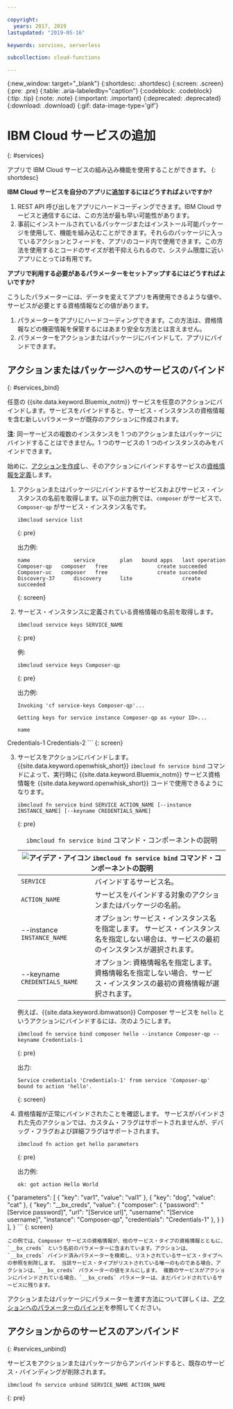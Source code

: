 ```yaml
---

copyright:
  years: 2017, 2019
lastupdated: "2019-05-16"

keywords: services, serverless

subcollection: cloud-functions

---
```


{:new_window: target="_blank"}
{:shortdesc: .shortdesc}
{:screen: .screen}
{:pre: .pre}
{:table: .aria-labeledby="caption"}
{:codeblock: .codeblock}
{:tip: .tip}
{:note: .note}
{:important: .important}
{:deprecated: .deprecated}
{:download: .download}
{:gif: data-image-type='gif'}


# IBM Cloud サービスの追加
{: #services}

アプリで IBM Cloud サービスの組み込み機能を使用することができます。
{: shortdesc}

**IBM Cloud サービスを自分のアプリに追加するにはどうすればよいですか?**

1. REST API 呼び出しをアプリにハードコーディングできます。IBM Cloud サービスと通信するには、この方法が最も早い可能性があります。
2. 事前にインストールされているパッケージまたはインストール可能パッケージを使用して、機能を組み込むことができます。それらのパッケージに入っているアクションとフィードを、アプリのコード内で使用できます。この方法を使用するとコードのサイズが若干抑えられるので、システム限度に近いアプリにとっては有用です。


**アプリで利用する必要があるパラメーターをセットアップするにはどうすればよいですか?**

こうしたパラメーターには、データを変えてアプリを再使用できるような値や、サービスが必要とする資格情報などの値があります。 
1. パラメーターをアプリにハードコーディングできます。この方法は、資格情報などの機密情報を保管するにはあまり安全な方法とは言えません。
2. パラメーターをアクションまたはパッケージにバインドして、アプリにバインドできます。


## アクションまたはパッケージへのサービスのバインド
{: #services_bind}

任意の {{site.data.keyword.Bluemix_notm}} サービスを任意のアクションにバインドします。サービスをバインドすると、サービス・インスタンスの資格情報を含む新しいパラメーターが既存のアクションに作成されます。

**注**: 同一サービスの複数のインスタンスを 1 つのアクションまたはパッケージにバインドすることはできません。1 つのサービスの 1 つのインスタンスのみをバインドできます。 

始めに、[アクションを作成](/docs/openwhisk?topic=cloud-functions-actions)し、そのアクションにバインドするサービスの[資格情報を定義](/docs/resources?topic=resources-externalapp#externalapp)します。

1. アクションまたはパッケージにバインドするサービスおよびサービス・インスタンスの名前を取得します。以下の出力例では、`composer` がサービスで、`Composer-qp` がサービス・インスタンス名です。
    ```
    ibmcloud service list
    ```
    {: pre}

    出力例:
    ```
    name              service        plan   bound apps   last operation
    Composer-qp   composer   free                create succeeded
    Composer-uc   composer   free                create succeeded
    Discovery-37      discovery      lite                create succeeded
    ```
    {: screen}

2. サービス・インスタンスに定義されている資格情報の名前を取得します。

    ```
    ibmcloud service keys SERVICE_NAME
    ```
    {: pre}

    例:
    ```
    ibmcloud service keys Composer-qp
    ```
    {: pre}

    出力例:
    ```
    Invoking 'cf service-keys Composer-qp'...

    Getting keys for service instance Composer-qp as <your ID>...

    name
Credentials-1
Credentials-2
    ```
    {: screen}

3. サービスをアクションにバインドします。 {{site.data.keyword.openwhisk_short}} `ibmcloud fn service bind` コマンドによって、実行時に {{site.data.keyword.Bluemix_notm}} サービス資格情報を {{site.data.keyword.openwhisk_short}} コードで使用できるようになります。
    ```
    ibmcloud fn service bind SERVICE ACTION_NAME [--instance INSTANCE_NAME] [--keyname CREDENTIALS_NAME]
    ```
    {: pre}

    <table>
    <caption><code>ibmcloud fn service bind</code> コマンド・コンポーネントの説明</caption>
    <thead>
    <th colspan=2><img src="images/idea.png" alt="アイデア・アイコン"/> <code>ibmcloud fn service bind</code> コマンド・コンポーネントの説明</th>
    </thead>
    <tbody>
    <tr>
    <td><code>SERVICE</code></td>
    <td>バインドするサービス名。</td>
    </tr>
    <tr>
    <td><code>ACTION_NAME</code></td>
    <td>サービスをバインドする対象のアクションまたはパッケージの名前。</td>
    </tr>
    <tr>
    <td>--instance <code>INSTANCE_NAME</code></td>
    <td>オプション: サービス・インスタンス名を指定します。 サービス・インスタンス名を指定しない場合は、サービスの最初のインスタンスが選択されます。</td>
    </tr>
    <tr>
    <td>--keyname <code>CREDENTIALS_NAME</code></td>
    <td>オプション: 資格情報名を指定します。資格情報名を指定しない場合、サービス・インスタンスの最初の資格情報が選択されます。</td>
    </tr>
    </tbody></table>

    例えば、{{site.data.keyword.ibmwatson}} Composer サービスを `hello` というアクションにバインドするには、次のようにします。
    ```
    ibmcloud fn service bind composer hello --instance Composer-qp --keyname Credentials-1
    ```
    {: pre}

    出力:
    ```
    Service credentials 'Credentials-1' from service 'Composer-qp' bound to action 'hello'.
    ```
    {: screen}

4. 資格情報が正常にバインドされたことを確認します。 サービスがバインドされた先のアクションでは、カスタム・フラグはサポートされませんが、デバッグ・フラグおよび詳細フラグはサポートされます。
    ```
    ibmcloud fn action get hello parameters
    ```
    {: pre}

    出力例:
    ```
    ok: got action Hello World
{
        "parameters": [
        {
                "key": "var1",
            "value": "val1"
            },
            {
                "key": "dog",
            "value": "cat"
            },
            {
                "key": "__bx_creds",
            "value": {
                    "composer": {
                        "password": "[Service password]",
                        "url": "[Service url]",
                        "username": "[Service username]",
                        "instance": "Composer-qp",
                        "credentials": "Credentials-1"
                    },
                }
            }
        ],
    }
    ```
    {: screen}

    この例では、Composer サービスの資格情報が、他のサービス・タイプの資格情報とともに、`__bx_creds` という名前のパラメーターに含まれています。アクションは、`__bx_creds` バインド済みパラメーターを検索し、リストされているサービス・タイプへの参照を削除します。 当該サービス・タイプがリストされている唯一のものである場合、アクションは、`__bx_creds` パラメーターの値をヌルにします。 複数のサービスがアクションにバインドされている場合、`__bx_creds` パラメーターは、まだバインドされているサービスに残ります。

アクションまたはパッケージにパラメーターを渡す方法について詳しくは、[アクションへのパラメーターのバインド](/docs/openwhisk?topic=cloud-functions-actions#actions_params)を参照してください。




## アクションからのサービスのアンバインド
{: #services_unbind}

サービスをアクションまたはパッケージからアンバインドすると、既存のサービス・バインディングが削除されます。

```
ibmcloud fn service unbind SERVICE_NAME ACTION_NAME
```
{: pre}
